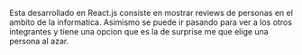 Esta desarrollado en React.js consiste en mostrar reviews de personas en el ambito de la informatica. Asimismo se puede ir pasando para ver a los otros integrantes y tiene una opcion que es la de surprise me que elige una persona al azar. 
